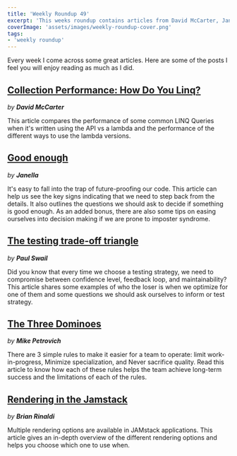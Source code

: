 ```yaml
---
title: 'Weekly Roundup 49'
excerpt: 'This weeks roundup contains articles from David McCarter, Janella, Paul Swail, Mike Petrovich and Brian Rinaldi'
coverImage: 'assets/images/weekly-roundup-cover.png'
tags:
- 'weekly roundup'
---
```


Every week I come across some great articles. Here are some of the posts I feel you will enjoy reading as much as I did.

## [Collection Performance: How Do You Linq?](https://dotnettips.wordpress.com/2021/12/15/collection-performance-how-do-you-linq)

_by **David McCarter**_

This article compares the performance of some common LINQ Queries when it's written using the API vs a lambda and the performance of the different ways to use the lambda versions.

## [Good enough](https://blog.janella.nz/posts/2021/08/22/deciding-good-enough.html)

_by **Janella**_

It's easy to fall into the trap of future-proofing our code. This article can help us see the key signs indicating that we need to step back from the details. It also outlines the questions we should ask to decide if something is good enough. As an added bonus, there are also some tips on easing ourselves into decision making if we are prone to imposter syndrome.

## [The testing trade-off triangle](https://serverlessfirst.com/testing-tradeoff-triangle)

_by **Paul Swail**_

Did you know that every time we choose a testing strategy, we need to compromise between confidence level, feedback loop, and maintainability? This article shares some examples of who the loser is when we optimize for one of them and some questions we should ask ourselves to inform or test strategy.

## [The Three Dominoes](https://petro.blog/the-3-domino-rule-85888e009e5a)

_by **Mike Petrovich**_

There are 3 simple rules to make it easier for a team to operate: limit work-in-progress, Minimize specialization, and Never sacrifice quality. Read this article to know how each of these rules helps the team achieve long-term success and the limitations of each of the rules.

## [Rendering in the Jamstack](https://bejamas.io/blog/understanding-rendering-in-the-jamstack/)

_by **Brian Rinaldi**_

Multiple rendering options are available in JAMstack applications. This article gives an in-depth overview of the different rendering options and helps you choose which one to use when.
